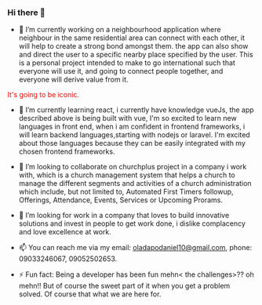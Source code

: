 ### Hi there 👋

- 🔭 I’m currently working on a neighbourhood application where neighbour in the same residential area can connect with each other, it will help to create a strong bond amongst them. the app can also show and direct the user to a specific nearby place specified by the user. This is a personal project intended to make to go international such that everyone will use it, and going to connect people together, and everyone will derive value from it.
<p style="color: red">It's going to be iconic.</p>

- 🌱 I’m currently learning react, i currently have knowledge vueJs, the app described above is being built with vue, I'm so excited to learn new languages in front end, when i am confident in frontend frameworks, i will learn backend languages,starting with nodejs or laravel. I'm excited about those languages because they can be easily integrated with my chosen frontend frameworks.

- 👯 I’m looking to collaborate on churchplus project in a company i work with, which is a church management system that helps a church to manage the different segments and activities of a church administration which include, but not limited to, Automated First Timers followup, Offerings, Attendance, Events, Services or Upcoming Prorams.

- 🤔 I’m looking for work in a company that loves to build innovative solutions and invest in people to get work done, i dislike complacency and love excellence at work.

- 📫 You can reach me via my email: oladapodaniel10@gmail.com, phone: 09033246067, 09052502653.

- ⚡ Fun fact: Being a developer has been fun mehn< the challenges>?? oh mehn!! But of course the sweet part of it when you get a problem solved. Of course that what we are here for.
